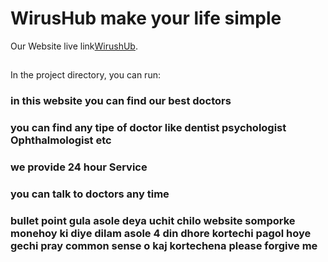 # WirusHub make your life simple

Our Website live link[WirushUb](https://compassionate-roentgen-d1484a.netlify.app/).

## 

In the project directory, you can run:

### in this website you can find our best doctors 
### you can find any tipe of doctor like dentist psychologist Ophthalmologist etc
### we provide 24 hour Service
### you can talk to doctors any time 
###  bullet point gula asole deya uchit chilo website somporke monehoy ki diye dilam asole 4 din dhore  kortechi pagol hoye gechi pray common sense o kaj kortechena please forgive me  
